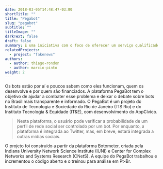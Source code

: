 ```yaml
---
date: 2018-03-05T14:48:47-03:00
shortTitle: ""
title: "Pegabot"
slug: "pegabot"
subtitle: ""
titleImage: ""
darkText: false
draft: false
summary: É uma iniciativa com o foco de oferecer um serviço qualificado e automatizado para verificar a probabilidade dos perfis em redes sociais serem automatizados ou não humanos - os chamados "bots". Essa Plataforma é uma iniciativa do Instituto Tecnologia e Sociedade (ITS- Rio) e o Instituto Tecnologia & Equidade (IT&E) e está sendo desenvolvido pelo AppCívico.
relatedProjects:
  - project: "fakenews"
authors:
  - author: thiago-rondon
  - author: marcio-pinto
weight: 2
---
```


Os bots estão por aí e poucos sabem como eles funcionam, quem os desenvolve e por quem são financiados. A plataforma PegaBot tem o objetivo de ajudar a combater esse problema e deixar o debate sobre bots no Brasil mais transparente e informado. O PegaBot é um projeto do Instituto de Tecnologia e Sociedade do Rio de Janeiro (ITS Rio) e do Instituto Tecnologia & Equidade (IT&E), com desenvolvimento do AppCívico.

> Nesta plataforma, o usuário pode verificar a probabilidade de um perfil de rede social ser controlado por  um bot. Por enquanto, a plataforma é integrada ao Twitter, mas, em breve, estará integrada a outras mídias sociais.

O projeto foi construído a partir da plataforma Botometer, criada pela Indiana University Network Science Institute (IUNI) e Center for Complex Networks and Systems Research (CNetS). A equipe do PegaBot trabalhou e incrementou o código aberto e o treinou para análise em Pt-Br.

